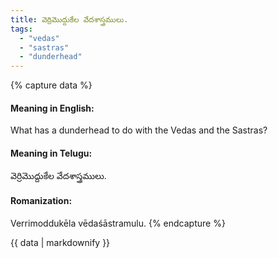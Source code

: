 ```yaml
---
title: వెర్రిమొద్దుకేల వేదశాస్త్రములు.
tags:
  - "vedas"
  - "sastras"
  - "dunderhead"
---
```


{% capture data %}
#### Meaning in English:
What has a dunderhead to do with the Vedas and the Sastras?

#### Meaning in Telugu:
వెర్రిమొద్దుకేల వేదశాస్త్రములు.

#### Romanization:
Verrimoddukēla vēdaśāstramulu.
{% endcapture %}

{{ data | markdownify }}

